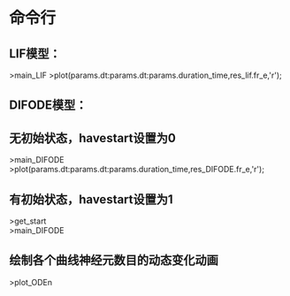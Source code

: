 # 命令行
## LIF模型：
\>main_LIF
\>plot(params.dt:params.dt:params.duration_time,res_lif.fr_e,'r');
## DIFODE模型：
## 无初始状态，havestart设置为0
\>main_DIFODE     
\>plot(params.dt:params.dt:params.duration_time,res_DIFODE.fr_e,'r');
## 有初始状态，havestart设置为1
\>get_start     
\>main_DIFODE     
## 绘制各个曲线神经元数目的动态变化动画
\>plot_ODEn
